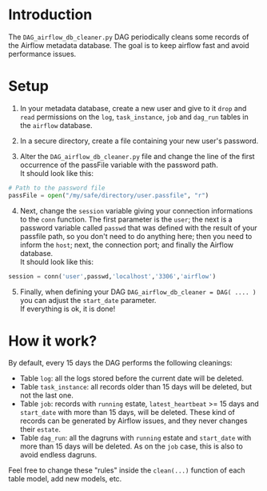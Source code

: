 # Introduction
The `DAG_airflow_db_cleaner.py` DAG periodically cleans some records of the Airflow metadata database. The goal is to keep airflow fast and avoid performance issues.

# Setup
1. In your metadata database, create a new user and give to it `drop` and `read` permissions on the `log`, `task_instance`, `job` and `dag_run` tables in the `airflow` database.

2. In a secure directory, create a file containing your new user's password.

3. Alter the `DAG_airflow_db_cleaner.py` file and change the line of the first occurrence of the passFile variable with the password path.  
It should look like this: 
```python
# Path to the password file
passFile = open("/my/safe/directory/user.passfile", "r")
```

4. Next, change the `session` variable giving your connection informations to the `conn` function. The first parameter is the `user`; the next is a password variable called `passwd` that was defined with the result of your passfile path, so you don't need to do anything here; then you need to inform the `host`; next, the connection port; and finally the Airflow database.  
It should look like this:
```python
session = conn('user',passwd,'localhost','3306','airflow')
```

5. Finally, when defining your DAG `DAG_airflow_db_cleaner = DAG( .... )` you can adjust the `start_date` parameter.  
If everything is ok, it is done!

# How it work?
By default, every 15 days the DAG performs the following cleanings:
 - Table `log`: all the logs stored before the current date will be deleted.
 - Table `task_instance`: all records older than 15 days will be deleted, but not the last one.
 - Table `job`: records with `running` estate, `latest_heartbeat` >= 15 days and `start_date` with more than 15 days, will be deleted. These kind of records can be generated by Airflow issues, and they never changes their `estate`.
 - Table `dag_run`: all the dagruns with `running` estate and `start_date` with more than 15 days will be deleted. As on the `job` case, this is also to avoid endless dagruns.

Feel free to change these "rules" inside the `clean(...)` function of each table model, add new models, etc.